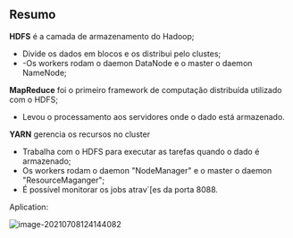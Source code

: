 ## Resumo



**HDFS** é a camada de armazenamento do Hadoop;

- Divide os dados em blocos e os distribui pelo clustes;
- -Os workers rodam o daemon DataNode e o master o daemon NameNode;



**MapReduce** foi o primeiro framework de computação distribuída utilizado com o HDFS;

- Levou o processamento aos servidores onde o dado está armazenado.



**YARN** gerencia os recursos no cluster

- Trabalha com o HDFS para executar as tarefas quando o dado é armazenado;
- Os workers rodam o daemon "NodeManager" e o master o daemon "ResourceMaganger";
- É possível monitorar os jobs atrav´[es da porta 8088.



Aplication:

![image-20210708124144082](C:\Users\USER\AppData\Roaming\Typora\typora-user-images\image-20210708124144082.png)

